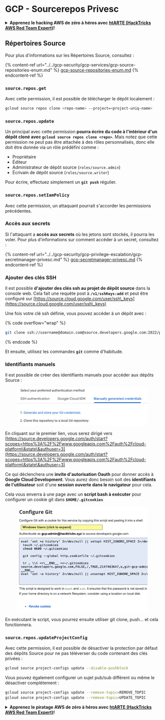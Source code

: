 # GCP - Sourcerepos Privesc

<details>

<summary><strong>Apprenez le hacking AWS de zéro à héros avec</strong> <a href="https://training.hacktricks.xyz/courses/arte"><strong>htARTE (HackTricks AWS Red Team Expert)</strong></a><strong>!</strong></summary>

Autres moyens de soutenir HackTricks :

* Si vous souhaitez voir votre **entreprise annoncée dans HackTricks** ou **télécharger HackTricks en PDF**, consultez les [**PLANS D'ABONNEMENT**](https://github.com/sponsors/carlospolop)!
* Obtenez le [**merchandising officiel PEASS & HackTricks**](https://peass.creator-spring.com)
* Découvrez [**La Famille PEASS**](https://opensea.io/collection/the-peass-family), notre collection d'[**NFTs**](https://opensea.io/collection/the-peass-family) exclusifs
* **Rejoignez le** 💬 [**groupe Discord**](https://discord.gg/hRep4RUj7f) ou le [**groupe telegram**](https://t.me/peass) ou **suivez** moi sur **Twitter** 🐦 [**@carlospolopm**](https://twitter.com/carlospolopm)**.**
* **Partagez vos astuces de hacking en soumettant des PR aux dépôts github** [**HackTricks**](https://github.com/carlospolop/hacktricks) et [**HackTricks Cloud**](https://github.com/carlospolop/hacktricks-cloud).

</details>

## Répertoires Source

Pour plus d'informations sur les Répertoires Source, consultez :

{% content-ref url="../../gcp-security/gcp-services/gcp-source-repositories-enum.md" %}
[gcp-source-repositories-enum.md](../../gcp-security/gcp-services/gcp-source-repositories-enum.md)
{% endcontent-ref %}

### `source.repos.get`

Avec cette permission, il est possible de télécharger le dépôt localement :
```bash
gcloud source repos clone <repo-name> --project=<project-uniq-name>
```
### `source.repos.update`

Un principal avec cette permission **pourra écrire du code à l'intérieur d'un dépôt cloné avec `gcloud source repos clone <repo>`**. Mais notez que cette permission ne peut pas être attachée à des rôles personnalisés, donc elle doit être donnée via un rôle prédéfini comme :

* Propriétaire
* Éditeur
* Administrateur de dépôt source (`roles/source.admin`)
* Écrivain de dépôt source (`roles/source.writer`)

Pour écrire, effectuez simplement un **`git push`** régulier.

### `source.repos.setIamPolicy`

Avec cette permission, un attaquant pourrait s'accorder les permissions précédentes.

### Accès aux secrets

Si l'attaquant a **accès aux secrets** où les jetons sont stockés, il pourra les voler. Pour plus d'informations sur comment accéder à un secret, consultez :

{% content-ref url="../../gcp-security/gcp-privilege-escalation/gcp-secretmanager-privesc.md" %}
[gcp-secretmanager-privesc.md](../../gcp-security/gcp-privilege-escalation/gcp-secretmanager-privesc.md)
{% endcontent-ref %}

### Ajouter des clés SSH

Il est possible **d'ajouter des clés ssh au projet de dépôt source** dans la console web. Cela fait une requête post à **`/v1/sshKeys:add`** et peut être configuré sur [https://source.cloud.google.com/user/ssh\_keys](https://source.cloud.google.com/user/ssh\_keys)

Une fois votre clé ssh définie, vous pouvez accéder à un dépôt avec :

{% code overflow="wrap" %}
```bash
git clone ssh://username@domain.com@source.developers.google.com:2022/p/<proj-name>/r/<repo-name>
```
{% endcode %}

Et ensuite, utilisez les commandes **`git`** comme d'habitude.

### Identifiants manuels

Il est possible de créer des identifiants manuels pour accéder aux dépôts Source :

<figure><img src="../../../.gitbook/assets/image (135).png" alt=""><figcaption></figcaption></figure>

En cliquant sur le premier lien, vous serez dirigé vers [https://source.developers.google.com/auth/start?scopes=https%3A%2F%2Fwww.googleapis.com%2Fauth%2Fcloud-platform\&state\&authuser=3](https://source.developers.google.com/auth/start?scopes=https%3A%2F%2Fwww.googleapis.com%2Fauth%2Fcloud-platform\&state\&authuser=3)

Ce qui déclenchera une **invite d'autorisation Oauth** pour donner accès à **Google Cloud Development**. Vous aurez donc besoin soit des **identifiants de l'utilisateur** soit d'une **session ouverte dans le navigateur** pour cela.

Cela vous enverra à une page avec un **script bash à exécuter** pour configurer un cookie git dans **`$HOME/.gitcookies`**

<figure><img src="../../../.gitbook/assets/image (134).png" alt=""><figcaption></figcaption></figure>

En exécutant le script, vous pourrez ensuite utiliser git clone, push... et cela fonctionnera.

### `source.repos.updateProjectConfig`

Avec cette permission, il est possible de désactiver la protection par défaut des dépôts Source pour ne pas téléverser du code contenant des clés privées :
```bash
gcloud source project-configs update --disable-pushblock
```
Vous pouvez également configurer un sujet pub/sub différent ou même le désactiver complètement :
```bash
gcloud source project-configs update --remove-topic=REMOVE_TOPIC
gcloud source project-configs update --remove-topic=UPDATE_TOPIC
```
<details>

<summary><strong>Apprenez le piratage AWS de zéro à héros avec</strong> <a href="https://training.hacktricks.xyz/courses/arte"><strong>htARTE (HackTricks AWS Red Team Expert)</strong></a><strong>!</strong></summary>

Autres moyens de soutenir HackTricks :

* Si vous souhaitez voir votre **entreprise annoncée dans HackTricks** ou **télécharger HackTricks en PDF**, consultez les [**PLANS D'ABONNEMENT**](https://github.com/sponsors/carlospolop)!
* Obtenez le [**merchandising officiel PEASS & HackTricks**](https://peass.creator-spring.com)
* Découvrez [**La Famille PEASS**](https://opensea.io/collection/the-peass-family), notre collection d'[**NFTs**](https://opensea.io/collection/the-peass-family) exclusifs
* **Rejoignez le** 💬 [**groupe Discord**](https://discord.gg/hRep4RUj7f) ou le [**groupe telegram**](https://t.me/peass) ou **suivez**-moi sur **Twitter** 🐦 [**@carlospolopm**](https://twitter.com/carlospolopm)**.**
* **Partagez vos astuces de piratage en soumettant des PR aux dépôts github** [**HackTricks**](https://github.com/carlospolop/hacktricks) et [**HackTricks Cloud**](https://github.com/carlospolop/hacktricks-cloud).

</details>
